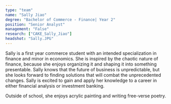 ```yaml
---
type: "team"
name: "Sally Jiao"
degree: "Bachelor of Commerce - Finance| Year 2"
position: "Senior Analyst"
management: "False"
research: ["CAKE_Sally_Jiao"]
headshot: "Sally.JPG"
---
```


Sally is a first year commerce student with an intended specialization in finance and minor in economics. She is inspired by the chaotic nature of finance, because she enjoys organizing it and shaping it into something presentable. Sally knows that the future of business is unpredictable, but she looks forward to finding solutions that will combat the unprecedented changes. Sally is excited to gain and apply her knowledge to a career in either financial analysis or investment banking.

Outside of school, she enjoys acrylic painting and writing free-verse poetry.